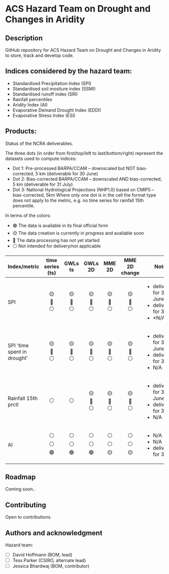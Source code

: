 # ACS Hazard Team on Drought and Changes in Aridity

## Description
GitHub repository for ACS Hazard Team on Drought and Changes in Aridity to store, track and develop code. 

## Indices considered by the hazard team:
- Standardised Precipitation Index (SPI)
- Standardised soil mositure index (SSMI)
- Standardised runoff index (SRI)
- Rainfall percentiles
- Aridity Index (AI)
- Evaporative Demand Drought Index (EDDI)
- Evaporative Stress Index (ESI)

## Products:
Status of the NCRA deliverables. 

The three dots (in order from first/top/left to last/bottom/right) represent the datasets used to compute indices:
- Dot 1: Pre-processed BARPA/CCAM – downscaled but NOT bias-corrected, 5 km (deliverable for 30 June)
- Dot 2: Bias-corrected BARPA/CCAM – downscaled AND bias-corrected, 5 km (deliverable for 31 July)
- Dot 3: National Hydrological Projections (NHP1.0) based on CMIP5 – bias-corrected, 5km
Where only one dot is in the cell the format type does not apply to the metric, e.g. no time series for rainfall 15th percentile.
 
In terms of the colors:
- :green_circle: The data is available in its final official form
- :yellow_circle: The data creation is currently in progress and available soon
- :red_circle: The data processing has not yet started
- :white_circle: Not intended for delivery/not applicable

| Index/metric | time series (ts) | GWLs ts | GWLs 2D | MME 2D | MME 2D change | Notes | Data<br>location | Last update
|-----         | :-:              |:-:      |:-:      |:-:     |:-:            |-----    |-----          |-----
| SPI |:yellow_circle:<br>:red_circle:<br>:white_circle:|:yellow_circle:<br>:red_circle:<br>:white_circle:|:yellow_circle:<br>:red_circle:<br>:white_circle:|:yellow_circle:<br>:red_circle:<br>:white_circle:|:yellow_circle:<br>:red_circle:<br>:white_circle:|<ul><li>deliverable for 30 June</li><li>deliverable for 31 July</li><li>*N/A</li></ul>|/g/data/ia39/ncra/<br>drought_aridity/spi/|20/06/24
| SPI 'time spent in drought' |:yellow_circle:<br>:red_circle:<br>:white_circle:|:yellow_circle:<br>:red_circle:<br>:white_circle:|:yellow_circle:<br>:red_circle:<br>:white_circle:|:yellow_circle:<br>:red_circle:<br>:white_circle:|:yellow_circle:<br>:red_circle:<br>:white_circle:|<ul><li>deliverable for 30 June</li><li>deliverable for 31 July</li><li>N/A</li></ul>|/g/data/ia39/ncra/<br>drought_aridity/spi/|20/06/24
| Rainfall 15th prctl |:white_circle:|:white_circle:|:yellow_circle:<br>:red_circle:<br>:white_circle:|:yellow_circle:<br>:red_circle:<br>:white_circle:|:yellow_circle:<br>:red_circle:<br>:white_circle:|<ul><li>deliverable for 30 June</li><li>deliverable for 31 July</li><li>N/A</li></ul>|/g/data/ia39/ncra/<br>drought_aridity/<br>rainfall_percentiles/|20/06/24
| AI |:white_circle:<br>:white_circle:<br>:green_circle:|:white_circle:<br>:white_circle:<br>:green_circle:|:white_circle:<br>:white_circle:<br>:green_circle:|:white_circle:<br>:white_circle:<br>:yellow_circle:|:white_circle:<br>:white_circle:<br>:yellow_circle:|<ul><li>N/A</li><li>N/A</li><li>deliverable for 31 July</li></ul>|/g/data/ia39/ncra/<br>drought_aridity/ai/|20/06/24



## Roadmap
Coming soon..

## Contributing
Open to contributions. 

## Authors and acknowledgment
Hazard team:
- [ ] David Hoffmann (BOM, lead)
- [ ] Tess Parker (CSIRO, alternate lead)
- [ ] Jessica Bhardwaj (BOM, contributor)
